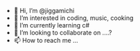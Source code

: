 - 👋 Hi, I’m @jiggamichi
- 👀 I’m interested in coding, music, cooking
- 🌱 I’m currently learning c#
- 💞️ I’m looking to collaborate on ....?
- 📫 How to reach me ...

<!---
jiggamichi/jiggamichi is a ✨ special ✨ repository because its `README.md` (this file) appears on your GitHub profile.
You can click the Preview link to take a look at your changes.
--->
